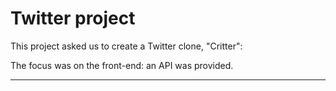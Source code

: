 # Twitter project

This project asked us to create a Twitter clone, "Critter":

The focus was on the front-end: an API was provided.

---


